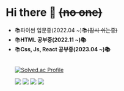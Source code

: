 ### <h1>Hi there 👋 <del>(no one)</del></h1>
<ul>
  <li>📚파이썬 입문중(2022.04 ~)📚<del>(잠시 쉬는중)</del></li>
  <li>📚<b>HTML 공부중(2022.11 ~)📚</b></li>
  <li>📚<b>Css, Js, React 공부중(2023.04 ~)📚</b></li>
<br>
  
[![Solved.ac Profile](http://mazassumnida.wtf/api/v2/generate_badge?boj=alck1012)](https://solved.ac/alck1012/)
  
<img src="https://img.shields.io/badge/HTML5-E34F26?style=flat-square&logo=HTML5&logoColor=white" />  <img src="https://img.shields.io/badge/CSS-1572B6?style=flat-square&logo=CSS3&logoColor=white" /> <img src="https://img.shields.io/badge/JavaScript-F7DF1E?style=flat-square&logo=JavaScript&logoColor=black" /> <img src="https://img.shields.io/badge/React-61DAFB?style=flat-square&logo=React&logoColor=white" /> 
  <!--
**SonSeolHui/SonSeolHui** is a ✨ _special_ ✨ repository because its `README.md` (this file) appears on your GitHub profile.

Here are some ideas to get you started:

- 🔭 I’m currently working on ...
- 🌱 I’m currently learning ...
- 👯 I’m looking to collaborate on ...
- 🤔 I’m looking for help with ...
- 💬 Ask me about ...
- 📫 How to reach me: ...
- 😄 Pronouns: ...
- ⚡ Fun fact: ...
-->
